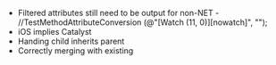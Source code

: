 - Filtered attributes still need to be output for non-NET - //TestMethodAttributeConversion (@"[Watch (11, 0)][nowatch]", "");
- iOS implies Catalyst
- Handing child inherits parent
- Correctly merging with existing
